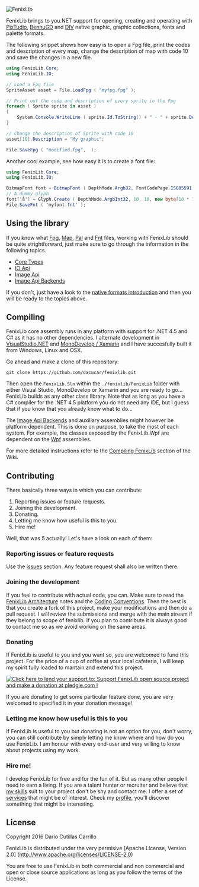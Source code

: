 ![FenixLib](http://dacucar.com/fenixlib/fenixlib.png "FenixLib Logo")

FenixLib brings to you.NET support for opening, creating and operating with 
[PixTudio](https://pixtudio.org), [BennuGD](https://bennugd.org) and 
[DIV](http://div-arena.co.uk/) native graphic, graphic collections, 
fonts and palette formats.

The following snippet shows how easy is to open a Fpg file, print the codes
and description of every map, change the description of map with code 10 and
save the changes in a new file.
```csharp
using FenixLib.Core;
using FenixLib.IO;

// Load a Fpg file
SpriteAsset asset = File.LoadFpg ( "myfpg.fpg" );

// Print out the code and description of every sprite in the Fpg
foreach ( Sprite sprite in asset )
{
	System.Console.WriteLine ( sprite.Id.ToString() + " - " + sprite.Description );
}

// Change the description of Sprite with code 10
asset[10].Description = "My graphic";

File.SaveFpg ( "modified.fpg",  );
```

Another cool example, see how easy it is to create a font file:
```csharp
using FenixLib.Core;
using FenixLib.IO;

BitmapFont font = BitmapFont ( DepthMode.Argb32, FontCodePage.ISO85591 );
// A dummy glyph
font['å'] = Glyph.Create ( DepthMode.ArgbInt32, 10, 10, new byte[10 * 10 * 4] );
File.SaveFnt ( 'myfont.fnt' );
```

## Using the library
If you know what [Fpg](https://github.com/dacucar/fenixlib/wiki/FpgFormat),  [Map](https://github.com/dacucar/fenixlib/wiki/MapFormat), [Pal](https://github.com/dacucar/fenixlib/wiki/PalFormat) and [Fnt](https://github.com/dacucar/fenixlib/wiki/FntFormat) files, working with FenixLib should be quite strightforward, just make sure to go through the information in the following topics. 

* [Core Types](https://github.com/dacucar/fenixlib/wiki/CoreTypes)
* [IO Api](https://github.com/dacucar/fenixlib/wiki/IOApi)
* [Image Api](https://github.com/dacucar/fenixlib/wiki/ImageApi)
* [Image Api Backends](https://github.com/dacucar/fenixlib/wiki/ImageBackends)

If you don't, just have a look to the [native formats introduction](https://github.com/dacucar/fenixlib/wiki/NativeFormats) and then you will be ready to the topics above.

## Compiling
FenixLib core assembly runs in any platform with support for .NET 4.5 and C# as it has no other dependencies. I alternate development in [VisualStudio.NET](https://www.visualstudio.com/en-us/products/vs-2015-product-editions.aspx) and
[MonoDevelop / Xamarin](http://www.monodevelop.com/) and I have succesfully built it from Windows, Linux and OSX.

Go ahead and make a clone of this repository:

    git clone https://github.com/dacucar/fenixlib.git
    
Then open the ```FenixLib.Sln``` within the ```./fenixlib/FenixLib``` folder with either Visual Studio, MonoDevelop or Xamarin and you are ready to go... FenixLib builds as any other class library. Note that as long as you have a C# compiler for the .NET 4.5 platform you do not need any IDE, but I guess that if you know that you already know what to do... 

The [Image Api Backends](https://github.com/dacucar/fenixlib/wiki/ImageBackEnds) and auxiliary assemblies might however be platform dependent. This is done on purpose, to take the most of each system. For example, the classes exposed by the FenixLib.Wpf are dependent on the [Wpf](https://msdn.microsoft.com/en-us/library/ms754130.aspx) assemblies.

For more detailed instructions refer to the [Compiling FenixLib](https://github.com/dacucar/fenixlib/wiki/Compiling) section of the Wiki.

## Contributing
There basically three ways in which you can contribute:
  1. Reporting issues or feature requests. 
  2. Joining the development.
  3. Donating.
  4. Letting me know how useful is this to you.
  5. Hire me!

Well, that was 5 actually! Let's have a look on each of them:

### Reporting issues or feature requests
Use the [issues](https://github.com/dacucar/fenixlib/issues) section. Any feature request shall also be written there.

### Joining the development
If you feel to contribute with actual code, you can. Make sure to read the [FenixLib Architecture](https://github.com/dacucar/fenixlib/wiki/Architecture) notes and the [Coding Conventions](https://github.com/dacucar/fenixlib/wiki/CodingConventions). Then the best is that you create a fork of this project, make your modifications and then do a pull request. I will review the submissions and merge with the main stream if they belong to scope of fenixlib. If you plan to contribute it is always good to contact me so as we avoid working on the same areas.

### Donating
If FenixLib is useful to you and you want so, you are welcomed to fund this project. For the price of a cup of coffee at your local cafeteria, I will keep my spirit fully loaded to mantain and extend this project.

<a href='https://pledgie.com/campaigns/31179'><img alt='Click here to lend your support to: Support FenixLib open source project and make a donation at pledgie.com !' src='https://pledgie.com/campaigns/31179.png?skin_name=chrome' border='0' ></a>

If you are donating to get some particular feature done, you are very welcomed to specified it in your donation message!

### Letting me know how useful is this to you
If FenixLib is useful to you but donating is not an option for you, don't worry, you can still contribute by simply letting me know where and how do you use FenixLib. I am honour with every end-user and very willing to know about projects using my work.

### Hire me!
I develop FenixLib for free and for the fun of it. But as many other people I need to earn a living. If you are a talent hunter or recruiter and believe that [my skills]() suit to your project don't be shy and contact me. I offer a set of [services]() that might be of interest. Check my [profile](), you'll discover something that might be interesting.

## License
Copyright 2016 Darío Cutillas Carrillo

FenixLib is distributed under the very permisive 
[Apache License, Version 2.0] (http://www.apache.org/licenses/LICENSE-2.0)

You are free to use FenixLib in both commercial and non commercial and 
open or close source applications as long as you follow the terms of the 
License.
